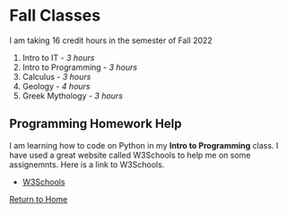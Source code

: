 # Fall Classes
I am taking 16 credit hours in the semester of Fall 2022
1. Intro to IT - _3 hours_
2. Intro to Programming - _3 hours_
3. Calculus - _3 hours_
4. Geology - _4 hours_
5. Greek Mythology - _3 hours_

## Programming Homework Help
I am learning how to code on Python in my **Intro to Programming** class. I have used a great website called W3Schools to help me on some assignemnts.
Here is a link to W3Schools. 
* [W3Schools](https://www.w3schools.com)

[Return to Home](./README.md)
